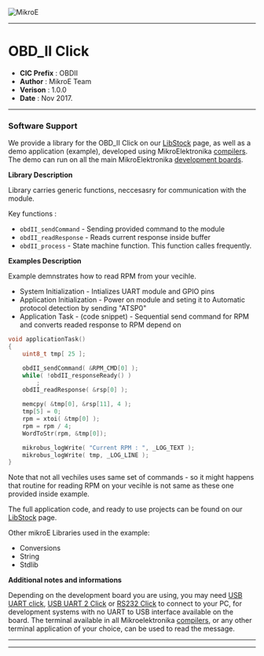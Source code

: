 ![MikroE](http://www.mikroe.com/img/designs/beta/logo_small.png)

---

# OBD_II Click

- **CIC Prefix**  : OBDII
- **Author**      : MikroE Team
- **Verison**     : 1.0.0
- **Date**        : Nov 2017.

---

### Software Support

We provide a library for the OBD_II Click on our [LibStock](https://libstock.mikroe.com/projects/view/2252/obd-ii-click) 
page, as well as a demo application (example), developed using MikroElektronika 
[compilers](http://shop.mikroe.com/compilers). The demo can run on all the main 
MikroElektronika [development boards](http://shop.mikroe.com/development-boards).

**Library Description**

Library carries generic functions, neccesasry for communication with the module. 

Key functions :

- ``` obdII_sendCommand ``` - Sending provided command to the module
- ``` obdII_readResponse ``` - Reads current response inside buffer
- ``` obdII_process ``` - State machine function. This function calles frequently.

**Examples Description**

Example demnstrates how to read RPM from your vecihle. 

- System Initialization - Intializes UART module and GPIO pins
- Application Initialization - Power on module and seting it to Automatic protocol detection by sending "ATSP0"
- Application Task - (code snippet) - Sequential send command for RPM and converts readed response to RPM depend on 

```.c
void applicationTask()
{
    uint8_t tmp[ 25 ];

    obdII_sendCommand( &RPM_CMD[0] );
    while( !obdII_responseReady() )
        ;
    obdII_readResponse( &rsp[0] );

    memcpy( &tmp[0], &rsp[11], 4 );
    tmp[5] = 0;
    rpm = xtoi( &tmp[0] );
    rpm = rpm / 4;
    WordToStr(rpm, &tmp[0]);

    mikrobus_logWrite( "Current RPM : ", _LOG_TEXT );
    mikrobus_logWrite( tmp, _LOG_LINE );
}
```

Note that not all vechiles uses same set of commands - so it might happens that routine for reading RPM on your 
vecihle is not same as these one provided inside example.

The full application code, and ready to use projects can be found on our 
[LibStock](https://libstock.mikroe.com/projects/view/2252/obd-ii-click) page.

Other mikroE Libraries used in the example:

- Conversions
- String
- Stdlib

**Additional notes and informations**

Depending on the development board you are using, you may need 
[USB UART click](http://shop.mikroe.com/usb-uart-click), 
[USB UART 2 Click](http://shop.mikroe.com/usb-uart-2-click) or 
[RS232 Click](http://shop.mikroe.com/rs232-click) to connect to your PC, for 
development systems with no UART to USB interface available on the board. The 
terminal available in all Mikroelektronika 
[compilers](http://shop.mikroe.com/compilers), or any other terminal application 
of your choice, can be used to read the message.

---
---

